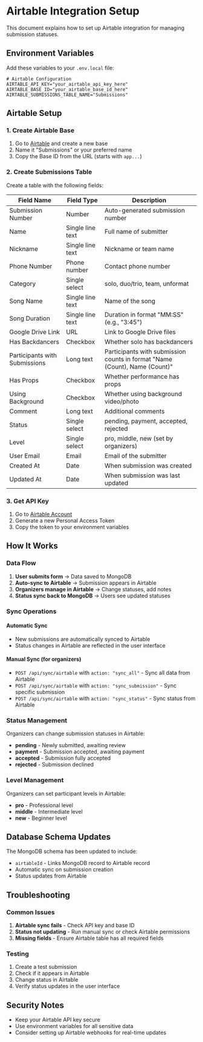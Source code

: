 # Airtable Integration Setup

This document explains how to set up Airtable integration for managing submission statuses.

## Environment Variables

Add these variables to your `.env.local` file:

```env
# Airtable Configuration
AIRTABLE_API_KEY="your_airtable_api_key_here"
AIRTABLE_BASE_ID="your_airtable_base_id_here"
AIRTABLE_SUBMISSIONS_TABLE_NAME="Submissions"
```

## Airtable Setup

### 1. Create Airtable Base

1. Go to [Airtable](https://airtable.com) and create a new base
2. Name it "Submissions" or your preferred name
3. Copy the Base ID from the URL (starts with `app...`)

### 2. Create Submissions Table

Create a table with the following fields:

| Field Name                    | Field Type       | Description                                                                |
| ----------------------------- | ---------------- | -------------------------------------------------------------------------- |
| Submission Number             | Number           | Auto-generated submission number                                           |
| Name                          | Single line text | Full name of submitter                                                     |
| Nickname                      | Single line text | Nickname or team name                                                      |
| Phone Number                  | Phone number     | Contact phone number                                                       |
| Category                      | Single select    | solo, duo/trio, team, unformat                                             |
| Song Name                     | Single line text | Name of the song                                                           |
| Song Duration                 | Single line text | Duration in format "MM:SS" (e.g., "3:45")                                  |
| Google Drive Link             | URL              | Link to Google Drive files                                                 |
| Has Backdancers               | Checkbox         | Whether solo has backdancers                                               |
| Participants with Submissions | Long text        | Participants with submission counts in format "Name (Count), Name (Count)" |
| Has Props                     | Checkbox         | Whether performance has props                                              |
| Using Background              | Checkbox         | Whether using background video/photo                                       |
| Comment                       | Long text        | Additional comments                                                        |
| Status                        | Single select    | pending, payment, accepted, rejected                                       |
| Level                         | Single select    | pro, middle, new (set by organizers)                                       |
| User Email                    | Email            | Email of the submitter                                                     |
| Created At                    | Date             | When submission was created                                                |
| Updated At                    | Date             | When submission was last updated                                           |

### 3. Get API Key

1. Go to [Airtable Account](https://airtable.com/account)
2. Generate a new Personal Access Token
3. Copy the token to your environment variables

## How It Works

### Data Flow

1. **User submits form** → Data saved to MongoDB
2. **Auto-sync to Airtable** → Submission appears in Airtable
3. **Organizers manage in Airtable** → Change statuses, add notes
4. **Status sync back to MongoDB** → Users see updated statuses

### Sync Operations

#### Automatic Sync

- New submissions are automatically synced to Airtable
- Status changes in Airtable are reflected in the user interface

#### Manual Sync (for organizers)

- `POST /api/sync/airtable` with `action: "sync_all"` - Sync all data from Airtable
- `POST /api/sync/airtable` with `action: "sync_submission"` - Sync specific submission
- `POST /api/sync/airtable` with `action: "sync_status"` - Sync status from Airtable

### Status Management

Organizers can change submission statuses in Airtable:

- **pending** - Newly submitted, awaiting review
- **payment** - Submission accepted, awaiting payment
- **accepted** - Submission fully accepted
- **rejected** - Submission declined

### Level Management

Organizers can set participant levels in Airtable:

- **pro** - Professional level
- **middle** - Intermediate level
- **new** - Beginner level

## Database Schema Updates

The MongoDB schema has been updated to include:

- `airtableId` - Links MongoDB record to Airtable record
- Automatic sync on submission creation
- Status updates from Airtable

## Troubleshooting

### Common Issues

1. **Airtable sync fails** - Check API key and base ID
2. **Status not updating** - Run manual sync or check Airtable permissions
3. **Missing fields** - Ensure Airtable table has all required fields

### Testing

1. Create a test submission
2. Check if it appears in Airtable
3. Change status in Airtable
4. Verify status updates in the user interface

## Security Notes

- Keep your Airtable API key secure
- Use environment variables for all sensitive data
- Consider setting up Airtable webhooks for real-time updates
